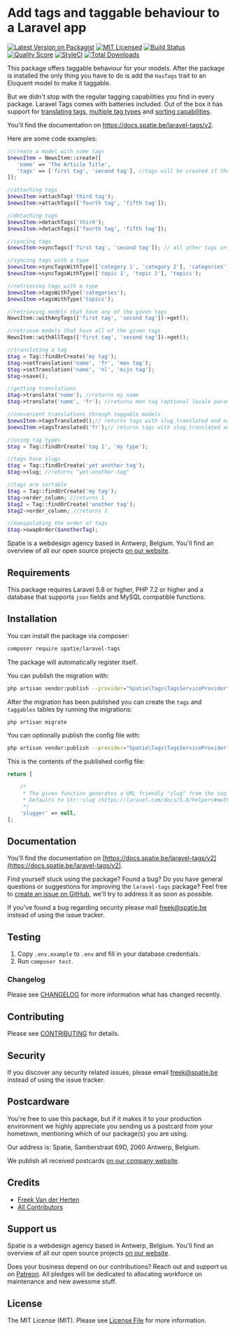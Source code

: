 # Add tags and taggable behaviour to a Laravel app

[![Latest Version on Packagist](https://img.shields.io/packagist/v/spatie/laravel-tags.svg?style=flat-square)](https://packagist.org/packages/spatie/laravel-tags)
[![MIT Licensed](https://img.shields.io/badge/license-MIT-brightgreen.svg?style=flat-square)](LICENSE.md)
[![Build Status](https://img.shields.io/travis/spatie/laravel-tags/master.svg?style=flat-square)](https://travis-ci.org/spatie/laravel-tags)
[![Quality Score](https://img.shields.io/scrutinizer/g/spatie/laravel-tags.svg?style=flat-square)](https://scrutinizer-ci.com/g/spatie/laravel-tags)
[![StyleCI](https://styleci.io/repos/71335427/shield?branch=master)](https://styleci.io/repos/71335427)
[![Total Downloads](https://img.shields.io/packagist/dt/spatie/laravel-tags.svg?style=flat-square)](https://packagist.org/packages/spatie/laravel-tags)

This package offers taggable behaviour for your models. After the package is installed the only thing you have to do is add the `HasTags` trait to an Eloquent model to make it taggable. 

But we didn't stop with the regular tagging capabilities you find in every package. Laravel Tags comes with batteries included. Out of the box it has support for [translating tags](https://docs.spatie.be/laravel-tags/v2/advanced-usage/adding-translations), [multiple tag types](https://docs.spatie.be/laravel-tags/v2/advanced-usage/using-types) and [sorting capabilities](https://docs.spatie.be/laravel-tags/v2/advanced-usage/sorting-tags).

You'll find the documentation on https://docs.spatie.be/laravel-tags/v2.

Here are some code examples:

```php
//create a model with some tags
$newsItem = NewsItem::create([
   'name' => 'The Article Title',
   'tags' => ['first tag', 'second tag'], //tags will be created if they don't exist
]);

//attaching tags
$newsItem->attachTag('third tag');
$newsItem->attachTags(['fourth tag', 'fifth tag']);

//detaching tags
$newsItem->detachTags('third');
$newsItem->detachTags(['fourth tag', 'fifth tag']);

//syncing tags
$newsItem->syncTags(['first tag', 'second tag']); // all other tags on this model will be detached

//syncing tags with a type
$newsItem->syncTagsWithType(['category 1', 'category 2'], 'categories'); 
$newsItem->syncTagsWithType(['topic 1', 'topic 2'], 'topics'); 

//retrieving tags with a type
$newsItem->tagsWithType('categories'); 
$newsItem->tagsWithType('topics'); 

//retrieving models that have any of the given tags
NewsItem::withAnyTags(['first tag', 'second tag'])->get();

//retrieve models that have all of the given tags
NewsItem::withAllTags(['first tag', 'second tag'])->get();

//translating a tag
$tag = Tag::findOrCreate('my tag');
$tag->setTranslation('name', 'fr', 'mon tag');
$tag->setTranslation('name', 'nl', 'mijn tag');
$tag->save();

//getting translations
$tag->translate('name'); //returns my name
$tag->translate('name', 'fr'); //returns mon tag (optional locale param)

//convenient translations through taggable models
$newsItem->tagsTranslated();// returns tags with slug_translated and name_translated properties
$newsItem->tagsTranslated('fr');// returns tags with slug_translated and name_translated properties set for specified locale

//using tag types
$tag = Tag::findOrCreate('tag 1', 'my type');

//tags have slugs
$tag = Tag::findOrCreate('yet another tag');
$tag->slug; //returns "yet-another-tag"

//tags are sortable
$tag = Tag::findOrCreate('my tag');
$tag->order_column; //returns 1
$tag2 = Tag::findOrCreate('another tag');
$tag2->order_column; //returns 2

//manipulating the order of tags
$tag->swapOrder($anotherTag);
```

Spatie is a webdesign agency based in Antwerp, Belgium. You'll find an overview of all our open source projects [on our website](https://spatie.be/opensource).

## Requirements

This package requires Laravel 5.8 or higher, PHP 7.2 or higher and a database that supports `json` fields and MySQL compatible functions.

## Installation

You can install the package via composer:

``` bash
composer require spatie/laravel-tags
```

The package will automatically register itself.

You can publish the migration with:
```bash
php artisan vendor:publish --provider="Spatie\Tags\TagsServiceProvider" --tag="migrations"
```

After the migration has been published you can create the `tags` and `taggables` tables by running the migrations:

```bash
php artisan migrate
```

You can optionally publish the config file with:
```bash
php artisan vendor:publish --provider="Spatie\Tags\TagsServiceProvider" --tag="config"
```

This is the contents of the published config file:

```php
return [

    /*
     * The given function generates a URL friendly "slug" from the tag name property before saving it.
     * Defaults to Str::slug (https://laravel.com/docs/5.8/helpers#method-str-slug)
     */
    'slugger' => null, 
];
```


## Documentation
You'll find the documentation on [https://docs.spatie.be/laravel-tags/v2](https://docs.spatie.be/laravel-tags/v2).

Find yourself stuck using the package? Found a bug? Do you have general questions or suggestions for improving the `laravel-tags` package? Feel free to [create an issue on GitHub](https://github.com/spatie/laravel-tags/issues), we'll try to address it as soon as possible.

If you've found a bug regarding security please mail [freek@spatie.be](mailto:freek@spatie.be) instead of using the issue tracker.

## Testing

1. Copy `.env.example` to `.env` and fill in your database credentials.
2. Run `composer test`.

### Changelog

Please see [CHANGELOG](CHANGELOG.md) for more information what has changed recently.

## Contributing

Please see [CONTRIBUTING](CONTRIBUTING.md) for details.

## Security

If you discover any security related issues, please email freek@spatie.be instead of using the issue tracker.

## Postcardware

You're free to use this package, but if it makes it to your production environment we highly appreciate you sending us a postcard from your hometown, mentioning which of our package(s) you are using.

Our address is: Spatie, Samberstraat 69D, 2060 Antwerp, Belgium.

We publish all received postcards [on our company website](https://spatie.be/en/opensource/postcards).

## Credits

- [Freek Van der Herten](https://github.com/freekmurze)
- [All Contributors](../../contributors)

## Support us

Spatie is a webdesign agency based in Antwerp, Belgium. You'll find an overview of all our open source projects [on our website](https://spatie.be/open-source).

Does your business depend on our contributions? Reach out and support us on [Patreon](https://www.patreon.com/spatie). 
All pledges will be dedicated to allocating workforce on maintenance and new awesome stuff.

## License

The MIT License (MIT). Please see [License File](LICENSE.md) for more information.
